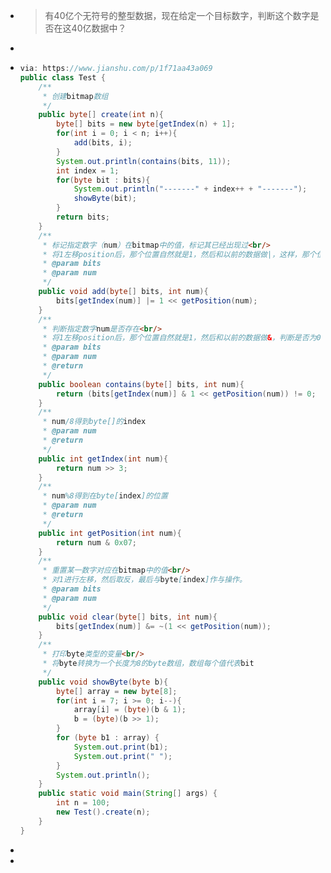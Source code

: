 - > 有40亿个无符号的整型数据，现在给定一个目标数字，判断这个数字是否在这40亿数据中？
-
- ```java
  via: https://www.jianshu.com/p/1f71aa43a069
  public class Test {
      /**
       * 创建bitmap数组
       */
      public byte[] create(int n){
          byte[] bits = new byte[getIndex(n) + 1];
          for(int i = 0; i < n; i++){
              add(bits, i);
          }
          System.out.println(contains(bits, 11));
          int index = 1;
          for(byte bit : bits){
              System.out.println("-------" + index++ + "-------");
              showByte(bit);
          }
          return bits;
      }
      /**
       * 标记指定数字（num）在bitmap中的值，标记其已经出现过<br/>
       * 将1左移position后，那个位置自然就是1，然后和以前的数据做|，这样，那个位置就替换成1了
       * @param bits
       * @param num
       */
      public void add(byte[] bits, int num){
          bits[getIndex(num)] |= 1 << getPosition(num);
      }
      /**
       * 判断指定数字num是否存在<br/>
       * 将1左移position后，那个位置自然就是1，然后和以前的数据做&，判断是否为0即可
       * @param bits
       * @param num
       * @return
       */
      public boolean contains(byte[] bits, int num){
          return (bits[getIndex(num)] & 1 << getPosition(num)) != 0;
      }
      /**
       * num/8得到byte[]的index
       * @param num
       * @return
       */
      public int getIndex(int num){
          return num >> 3;
      }
      /**
       * num%8得到在byte[index]的位置
       * @param num
       * @return
       */
      public int getPosition(int num){
          return num & 0x07;
      }
      /**
       * 重置某一数字对应在bitmap中的值<br/>
       * 对1进行左移，然后取反，最后与byte[index]作与操作。
       * @param bits
       * @param num
       */
      public void clear(byte[] bits, int num){
          bits[getIndex(num)] &= ~(1 << getPosition(num));
      }
      /**
       * 打印byte类型的变量<br/>
       * 将byte转换为一个长度为8的byte数组，数组每个值代表bit
       */
      public void showByte(byte b){
          byte[] array = new byte[8];
          for(int i = 7; i >= 0; i--){
              array[i] = (byte)(b & 1);
              b = (byte)(b >> 1);
          }
          for (byte b1 : array) {
              System.out.print(b1);
              System.out.print(" ");
          }
          System.out.println();
      }
      public static void main(String[] args) {
          int n = 100;
          new Test().create(n);
      }
  }
  ```
-
-